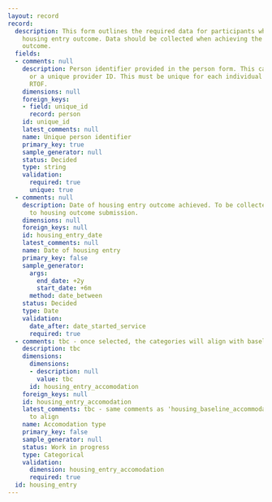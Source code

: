 ```yaml
---
layout: record
record:
  description: This form outlines the required data for participants who achieve the
    housing entry outcome. Data should be collected when achieving the housing entry
    outcome.
  fields:
  - comments: null
    description: Person identifier provided in the person form. This can be a NINO
      or a unique provider ID. This must be unique for each individual supported on
      RTOF.
    dimensions: null
    foreign_keys:
    - field: unique_id
      record: person
    id: unique_id
    latest_comments: null
    name: Unique person identifier
    primary_key: true
    sample_generator: null
    status: Decided
    type: string
    validation:
      required: true
      unique: true
  - comments: null
    description: Date of housing entry outcome achieved. To be collected once at entry
      to housing outcome submission.
    dimensions: null
    foreign_keys: null
    id: housing_entry_date
    latest_comments: null
    name: Date of housing entry
    primary_key: false
    sample_generator:
      args:
        end_date: +2y
        start_date: +6m
      method: date_between
    status: Decided
    type: Date
    validation:
      date_after: date_started_service
      required: true
  - comments: tbc - once selected, the categories will align with baseline collection
    description: tbc
    dimensions:
      dimensions:
      - description: null
        value: tbc
      id: housing_entry_accomodation
    foreign_keys: null
    id: housing_entry_accomodation
    latest_comments: tbc - same comments as 'housing_baseline_accommodation', categories
      to align
    name: Accomodation type
    primary_key: false
    sample_generator: null
    status: Work in progress
    type: Categorical
    validation:
      dimension: housing_entry_accomodation
      required: true
  id: housing_entry
---
```

